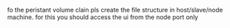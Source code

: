 fo the peristant volume clain pls create the file structure in host/slave/node machine.
for this you should access the ui from the node port only
